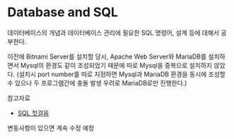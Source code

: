 # Database and SQL
데이터베이스의 개념과 데이터베이스 관리에 필요한 SQL 명령어, 설계 등에 대해서 공부한다.

이전에 Bitnami Server를 설치할 당시, Apache Web Server와 MariaDB를 설치하면서 Mysql의 환경도 같이 조성되었기 때문에 따로 Mysql을 중복으로 설치하지 않았다.
(설치시 port number를 따로 지정하면 Mysql과 MariaDB 환경을 동시에 조성할 수 있으나 두 프로그램간에 충돌 발생 우려로 MariaDB로만 진행한다.)

참고자료
- [SQL 첫걸음](http://www.yes24.com/Product/Goods/22744867)

변동사항이 있으면 계속 수정 예정
